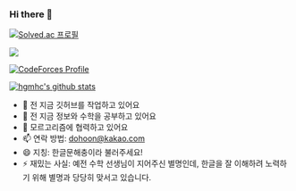 ### Hi there 👋

[![Solved.ac
프로필](http://mazassumnida.wtf/api/v2/generate_badge?boj=dohoon)](https://solved.ac/dohoon/)

[![](https://run.kaist.ac.kr/badges/codeforces/hgmhc.svg)](https://codeforces.com/profile/hgmhc)

[![CodeForces Profile](http://cf.leed.at?id=hgmhc)](https://codeforces.com/profile/hgmhc)

[![hgmhc's github stats](https://github-readme-stats.vercel.app/api?username=hgmhc&show_icons=true&hide_border=true)](https://github.com/hgmhc)

- 🔭 전 지금 깃허브를 작업하고 있어요
- 🌱 전 지금 정보와 수학을 공부하고 있어요
- 👯 모르고리즘에 협력하고 있어요
- 📫 연락 방법: dohoon@kakao.com
- 😄 지칭: 한글문해충이라 불러주세요!
- ⚡ 재밌는 사실: 예전 수학 선생님이 지어주신 별명인데, 한글을 잘 이해하려 노력하기 위해 별명과 당당히 맞서고 있습니다.
